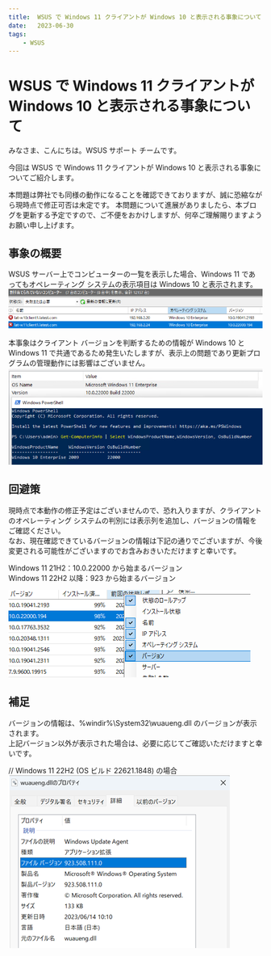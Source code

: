 ```yaml
---
title:  WSUS で Windows 11 クライアントが Windows 10 と表示される事象について
date:   2023-06-30
tags:
    - WSUS
---
```

# WSUS で Windows 11 クライアントが Windows 10 と表示される事象について

みなさま、こんにちは。WSUS サポート チームです。

今回は WSUS で Windows 11 クライアントが Windows 10 と表示される事象についてご紹介します。

本問題は弊社でも同様の動作になることを確認できておりますが、誠に恐縮ながら現時点で修正可否は未定です。
本問題について進展がありましたら、本ブログを更新する予定ですので、ご不便をおかけしますが、何卒ご理解賜りますようお願い申し上げます。

## 事象の概要

WSUS サーバー上でコンピューターの一覧を表示した場合、Windows 11 であってもオペレーティング システムの表示項目は Windows 10 と表示されます。
![](./20230601_01/2023-06-01-16-32-45.png)

本事象はクライアント バージョンを判断するための情報が Windows 10 と Windows 11 で共通であるため発生いたしますが、表示上の問題であり更新プログラムの管理動作には影響はございません。
![](./20230601_01/2023-06-01-16-33-09.png)

## 回避策

現時点で本動作の修正予定はございませんので、恐れ入りますが、クライアントのオペレーティング システムの判別には表示列を追加し、バージョンの情報をご確認ください。  
なお、現在確認できているバージョンの情報は下記の通りでございますが、今後変更される可能性がございますのでお含みおきいただけますと幸いです。  
 
Windows 11 21H2：10.0.22000 から始まるバージョン  
Windows 11 22H2 以降：923 から始まるバージョン  

![](./20230601_01/2023-06-01-16-33-48.png)

## 補足

バージョンの情報は、%windir%\System32\wuaueng.dll のバージョンが表示されます。  
上記バージョン以外が表示された場合は、必要に応じてご確認いただけますと幸いです。  
 
// Windows 11 22H2 (OS ビルド 22621.1848) の場合  
![](./20230601_01/2023-06-30-14-29-00.png)
